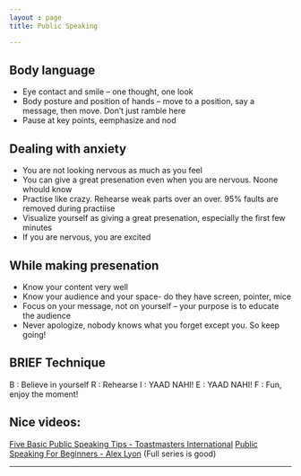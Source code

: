 ```yaml
---
layout : page
title: Public Speaking

---
```



## Body language
* Eye contact and smile – one thought, one look
* Body posture and position of hands – move to a position, say  a message, then move. Don’t just ramble here
* Pause at key points, eemphasize and nod

## Dealing with anxiety
* You are not looking nervous as much as you feel
* You can give a great presenation even when you are nervous. Noone whould know
* Practise like crazy. Rehearse weak parts over an over. 95% faults are removed during practiise
* Visualize yourself as giving a great presenation, especially the first few minutes
* If you are nervous, you are excited

## While making presenation
* Know your content very well
* Know your audience and your space- do they have screen, pointer, mice
* Focus on your message, not on yourself – your purpose is to educate the audience
* Never apologize, nobody knows what you forget except you. So keep going!

## BRIEF Technique

B : Believe in yourself
R : Rehearse
I : YAAD NAHI!
E : YAAD NAHI!
F : Fun, enjoy the moment!

## Nice videos:

[Five Basic Public Speaking Tips - Toastmasters International](https://www.youtube.com/watch?v=AykYRO5d_lI)
[Public Speaking For Beginners - Alex Lyon](https://www.youtube.com/watch?v=i5mYphUoOCs) (Full series is good)

---
